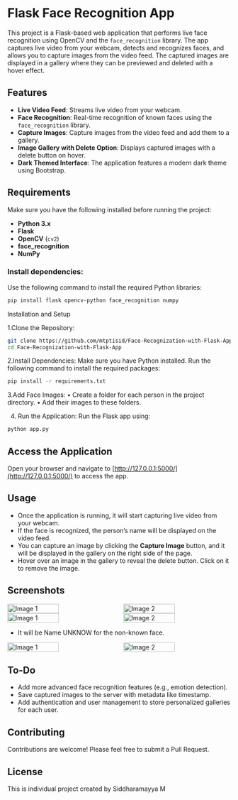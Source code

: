 # Flask Face Recognition App

This project is a Flask-based web application that performs live face recognition using OpenCV and the `face_recognition` library. The app captures live video from your webcam, detects and recognizes faces, and allows you to capture images from the video feed. The captured images are displayed in a gallery where they can be previewed and deleted with a hover effect.

## Features

- **Live Video Feed**: Streams live video from your webcam.
- **Face Recognition**: Real-time recognition of known faces using the `face_recognition` library.
- **Capture Images**: Capture images from the video feed and add them to a gallery.
- **Image Gallery with Delete Option**: Displays captured images with a delete button on hover.
- **Dark Themed Interface**: The application features a modern dark theme using Bootstrap.

## Requirements

Make sure you have the following installed before running the project:

- **Python 3.x**
- **Flask**
- **OpenCV** (`cv2`)
- **face_recognition**
- **NumPy**

### Install dependencies:

Use the following command to install the required Python libraries:

```bash
pip install flask opencv-python face_recognition numpy
```


Installation and Setup

1.Clone the Repository:

```bash
git clone https://github.com/mtptisid/Face-Recognization-with-Flask-App.git
cd Face-Recognization-with-Flask-App
```


2.Install Dependencies:
Make sure you have Python installed. Run the following command to install the required packages:

```bash
pip install -r requirements.txt
```


3.Add Face Images:
	•	Create a folder for each person in the project directory.
	•	Add their images to these folders.
	
4. Run the Application:
Run the Flask app using:

```bash
python app.py
```


## Access the Application

Open your browser and navigate to [http://127.0.0.1:5000/](http://127.0.0.1:5000/) to access the app.

## Usage

- Once the application is running, it will start capturing live video from your webcam.
- If the face is recognized, the person’s name will be displayed on the video feed.
- You can capture an image by clicking the **Capture Image** button, and it will be displayed in the gallery on the right side of the page.
- Hover over an image in the gallery to reveal the delete button. Click on it to remove the image.



## Screenshots

<div style="display: flex; justify-content: space-between;">
  <img src="https://github.com/user-attachments/assets/c4b259e5-6ba0-4712-8217-a7d53e028af6" alt="Image 1" style="width: 48%;"/>
  <img src="https://github.com/user-attachments/assets/9e35d230-8acc-4ea8-b392-faf2dc7625d8" alt="Image 2" style="width: 48%;"/>
</div>

<div style="display: flex; justify-content: space-between;">
  <img src="https://github.com/user-attachments/assets/eb38965e-9122-4f3e-9d7f-80379659c212" alt="Image 1" style="width: 48%;"/>
  <img src="https://github.com/user-attachments/assets/ef5c36d7-e7bd-46d2-9d31-4f1c116381b6" alt="Image 2" style="width: 48%;"/>
</div>

- It will be Name UNKNOW for the non-known face.
<div style="display: flex; justify-content: space-between;">
  <img src="https://github.com/user-attachments/assets/2de1e5d6-b406-44a7-9cc5-62e3c3f78afd" alt="Image 1" style="width: 48%;"/>
  <img src="https://github.com/user-attachments/assets/4555e433-97f6-4dae-b836-1e089df449c9" alt="Image 2" style="width: 48%;"/>
</div>



## To-Do

- Add more advanced face recognition features (e.g., emotion detection).
- Save captured images to the server with metadata like timestamp.
- Add authentication and user management to store personalized galleries for each user.

## Contributing

Contributions are welcome! Please feel free to submit a Pull Request.

## License

This is individual project created by Siddharamayya M
